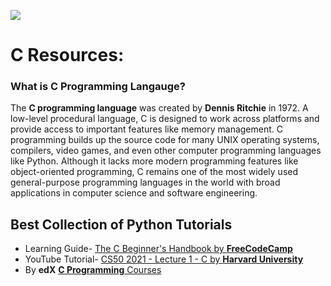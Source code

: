 [<img src="https://upload.wikimedia.org/wikipedia/commons/thumb/3/35/The_C_Programming_Language_logo.svg/226px-The_C_Programming_Language_logo.svg.png" align="center">](https://www.cprogramming.com/)

# C Resources:
### What is C Programming Langauge?

The **C programming language** was created by **Dennis Ritchie** in 1972. A low-level procedural language, C is designed to work across platforms and provide access to important features like memory management. C programming builds up the source code for many UNIX operating systems, compilers, video games, and even other computer programming languages like Python. Although it lacks more modern programming features like object-oriented programming, C remains one of the most widely used general-purpose programming languages in the world with broad applications in computer science and software engineering.
## Best Collection of Python Tutorials
  - Learning Guide- [The C Beginner's Handbook by **FreeCodeCamp**](https://www.freecodecamp.org/news/the-c-beginners-handbook/)
  - YouTube Tutorial- [CS50 2021 - Lecture 1 - C by **Harvard University**](https://youtu.be/LMUCmgghEXs)
  - By **edX** [**C Programming** Courses](https://www.edx.org/learn/c-programming)
  <!--
  - [Google's Python Class](https://developers.google.com/edu/python/)
  

## Documentations
  - [Python Documentations](https://www.python.org/doc/)

## Data Science with Python
  - [Python Data Science – A Free 12-Hour Course for Beginners. Learn Pandas, NumPy, Matplotlib, and More. by **FreeCodeCamp**](https://www.freecodecamp.org/news/python-data-science-course-matplotlib-pandas-numpy/)

## Web Development with Python
  - [Django (3.0) Crash Course Tutorials | Customer Management App by **Dennis Ivy**](https://youtube.com/playlist?list=PL-51WBLyFTg2vW-_6XBoUpE7vpmoR3ztO)
  - [Flask Course - Python Web Application Development](https://youtu.be/Qr4QMBUPxWo)
  - [CS50 2020 - Lecture 9 - Flask by **Harvard**](https://youtu.be/x_c8pTW8ZUc)

## Game development
  - [Pygame Tutorial for Beginners - Python Game Development Course by **FreeCodeCamp**](https://youtu.be/FfWpgLFMI7w)

## Developer Tools
  - [PythonAnywhere](https://www.pythonanywhere.com/)
  - [PyDev](http://pydev.org/)
  - [PyCharm](http://www.jetbrains.com/pycharm/)
  - [Python in Visual Studio Code](https://code.visualstudio.com/docs/languages/python)
  - [Pytest](http://pytest.org/latest/)
  - [PyLint](http://www.pylint.org/)
  - [Scrapy](http://scrapy.org/)
  - [Robobrowser](http://robobrowser.readthedocs.org/en/latest/)
  - [PyGame](http://pygame.org/news.html)
-->
